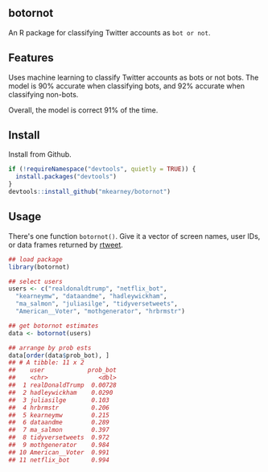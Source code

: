 
botornot
--------

An R package for classifying Twitter accounts as `bot or not`.

Features
--------

Uses machine learning to classify Twitter accounts as bots or not bots. The model is 90% accurate when classifying bots, and 92% accurate when classifying non-bots.

Overall, the model is correct 91% of the time.

Install
-------

Install from Github.

``` r
if (!requireNamespace("devtools", quietly = TRUE)) {
  install.packages("devtools")
}
devtools::install_github("mkearney/botornot")
```

Usage
-----

There's one function `botornot()`. Give it a vector of screen names, user IDs, or data frames returned by [rtweet](http://rtweet.info).

``` r
## load package
library(botornot)

## select users
users <- c("realdonaldtrump", "netflix_bot",
  "kearneymw", "dataandme", "hadleywickham",
  "ma_salmon", "juliasilge", "tidyversetweets", 
  "American__Voter", "mothgenerator", "hrbrmstr")

## get botornot estimates
data <- botornot(users)

## arrange by prob ests
data[order(data$prob_bot), ]
## # A tibble: 11 x 2
##    user            prob_bot
##    <chr>              <dbl>
##  1 realDonaldTrump  0.00728
##  2 hadleywickham    0.0290 
##  3 juliasilge       0.103  
##  4 hrbrmstr         0.206  
##  5 kearneymw        0.215  
##  6 dataandme        0.289  
##  7 ma_salmon        0.397  
##  8 tidyversetweets  0.972  
##  9 mothgenerator    0.984  
## 10 American__Voter  0.991  
## 11 netflix_bot      0.994
```
